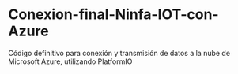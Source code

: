 # Conexion-final-Ninfa-IOT-con-Azure
Código definitivo para conexión y transmisión de datos a la nube de Microsoft Azure, utilizando PlatformIO
